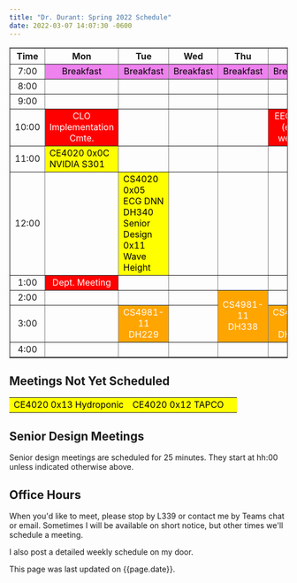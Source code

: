 ```yaml
---
title: "Dr. Durant: Spring 2022 Schedule"
date: 2022-03-07 14:07:30 -0600
---
```


<style type="text/css">
td        { text-align: center;                      }
td.am     { background-color: red;     color: white; }
td.ce4020 { background-color: yellow;  color: black; text-align: left; }
td.cs4981 { background-color: orange;  color: white; }
td.lunch  { background-color: violet;  color: black; }
</style>

<div align="center">
<table border>
<tr><th>Time</th>       <th>Mon</th>                                    <th>Tue</th>                                                                            <th>Wed</th>                        <th>Thu</th>                                        <th>Fri</th>                            </tr>
<tr><td>7:00</td>       <td class="lunch">Breakfast</td>                <td class="lunch">Breakfast</td>                                                        <td class="lunch">Breakfast</td>    <td class="lunch">Breakfast</td>                    <td class="lunch">Breakfast</td>        </tr>
<tr><td>8:00</td>       <td>&nbsp;</td>                                 <td>&nbsp;</td>                                                                         <td>&nbsp;</td>                     <td>&nbsp;</td>                                     <td>&nbsp;</td>                         </tr>
<tr><td>9:00</td>       <td>&nbsp;</td>                                 <td>&nbsp;</td>                                                                         <td>&nbsp;</td>                     <td>&nbsp;</td>                                     <td>&nbsp;</td>                         </tr>
<tr><td>10:00</td>      <td class="am">CLO Implementation Cmte.</td>    <td>&nbsp;</td>                                                                         <td>&nbsp;</td>                     <td>&nbsp;</td>                                     <td class="am">EECS PD (even weeks)</td></tr>
<tr><td>11:00</td>      <td class="ce4020">CE4020 0x0C NVIDIA S301</td> <td>&nbsp;</td>                                                                         <td>&nbsp;</td>                     <td>&nbsp;</td>                                     <td>&nbsp;</td>                         </tr>
<tr><td>12:00</td>      <td>&nbsp;</td>                                 <td class="ce4020">CS4020 0x05 ECG DNN DH340<br/>Senior Design 0x11 Wave Height</td>    <td>&nbsp;</td>                     <td>&nbsp;</td>                                     <td>&nbsp;</td>                         </tr>
<tr><td>1:00</td>       <td class="am">Dept. Meeting</td>               <td>&nbsp;</td>                                                                         <td>&nbsp;</td>                     <td>&nbsp;</td>                                     <td>&nbsp;</td>                         </tr>
<tr><td>2:00</td>       <td>&nbsp;</td>                                 <td>&nbsp;</td>                                                                         <td>&nbsp;</td>                     <td class="cs4981" rowspan="2">CS4981-11 DH338</td> <td>&nbsp;</td>                         </tr>
<tr><td>3:00</td>       <td>&nbsp;</td>                                 <td class="cs4981">CS4981-11 DH229</td>                                                 <td>&nbsp;</td>                                                                         <td class="cs4981">CS4981-11 DH229</td> </tr>
<tr><td>4:00</td>       <td>&nbsp;</td>                                 <td>&nbsp;</td>                                                                         <td>&nbsp;</td>                     <td>&nbsp;</td>                                     <td>&nbsp;</td>                         </tr>
</table>
</div>

## Meetings Not Yet Scheduled
<table><tr>
<td class="ce4020">CE4020 0x13 Hydroponic</td>
<td class="ce4020">CE4020 0x12 TAPCO</td>
<td class="ce4020"></td>
</tr></table>

## Senior Design Meetings

Senior design meetings are scheduled for 25 minutes. They start at hh:00 unless indicated otherwise above.

## Office Hours

When you'd like to meet, please stop by L339 or contact me by Teams chat or email. Sometimes I will be available on short notice, but other times we'll schedule a meeting.

I also post a detailed weekly schedule on my door.

This page was last updated on {{page.date}}.
